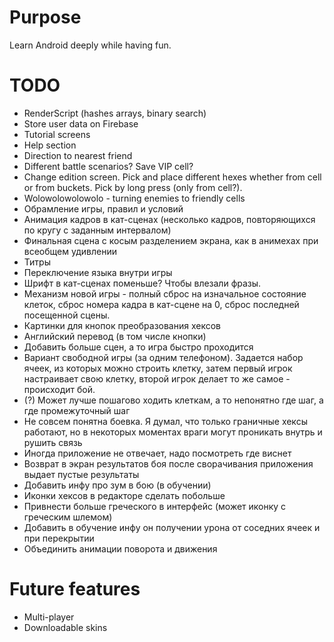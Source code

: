 # Purpose
Learn Android deeply while having fun.

# TODO
* RenderScript (hashes arrays, binary search)
* Store user data on Firebase
* Tutorial screens
* Help section
* Direction to nearest friend
* Different battle scenarios? Save VIP cell?
* Change edition screen. Pick and place different hexes whether from cell or from buckets.
  Pick by long press (only from cell?).
* Wolowolowolowolo - turning enemies to friendly cells
* Обрамление игры, правил и условий
* Анимация кадров в кат-сценах (несколько кадров, повторяющихся по кругу с заданным интервалом)
* Финальная сцена с косым разделением экрана, как в анимехах при всеобщем удивлении
* Титры
* Переключение языка внутри игры
* Шрифт в кат-сценах поменьше? Чтобы влезали фразы.
* Механизм новой игры - полный сброс на изначальное состояние клеток, сброс номера кадра в кат-сцене на 0,
  сброс последней посещенной сцены.
* Картинки для кнопок преобразования хексов
* Английский перевод (в том числе кнопки)
* Добавить больше сцен, а то игра быстро проходится
* Вариант свободной игры (за одним телефоном). Задается набор ячеек, из которых можно строить клетку, затем первый
  игрок настраивает свою клетку, второй игрок делает то же самое - происходит бой.
* (?) Может лучше пошагово ходить клеткам, а то непонятно где шаг, а где промежуточный шаг
* Не совсем понятна боевка. Я думал, что только граничные хексы работают, но в некоторых моментах враги могут
  проникать внутрь и рушить связь
* Иногда приложение не отвечает, надо посмотреть где виснет
* Возврат в экран результатов боя после сворачивания приложения выдает пустые результаты
* Добавить инфу про зум в бою (в обучении)
* Иконки хексов в редакторе сделать побольше
* Привнести больше греческого в интерфейс (может иконку с греческим шлемом)
* Добавить в обучение инфу он получении урона от соседних ячеек и при перекрытии
* Объединить анимации поворота и движения

# Future features
* Multi-player
* Downloadable skins